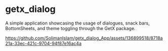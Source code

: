 # getx_dialog

A simple application showcasing the usage of dialogues, snack bars, BottomSheets, and theme toggling through the GetX package.

https://github.com/SolimanIslam/getx_dialog_App/assets/136899518/8718a21a-33ec-421c-9704-94f87e16ac4a

